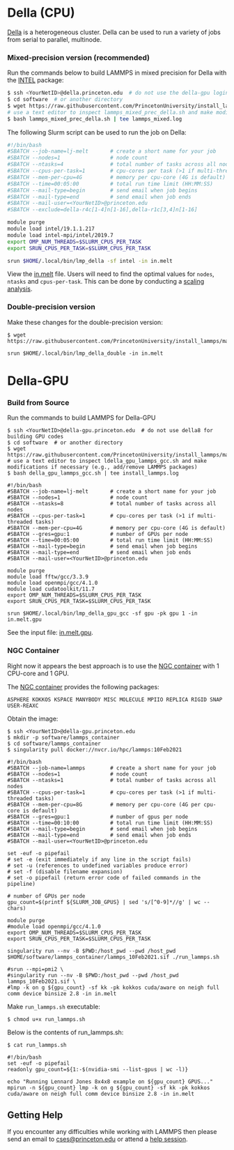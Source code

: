 # Della (CPU)

[Della](https://researchcomputing.princeton.edu/systems/della) is a heterogeneous cluster. Della can be used to run a variety of jobs from serial to parallel, multinode.

### Mixed-precision version (recommended)

Run the commands below to build LAMMPS in mixed precision for Della with the [INTEL](../misc/notes.md#USER-INTEL) package:

```bash
$ ssh <YourNetID>@della.princeton.edu  # do not use the della-gpu login node for building CPU codes
$ cd software  # or another directory
$ wget https://raw.githubusercontent.com/PrincetonUniversity/install_lammps/master/01_installing/ins/della/lammps_mixed_prec_della.sh
# use a text editor to inspect lammps_mixed_prec_della.sh and make modifications if necessary (e.g., add/remove LAMMPS packages)
$ bash lammps_mixed_prec_della.sh | tee lammps_mixed.log
```

The following Slurm script can be used to run the job on Della:

```bash
#!/bin/bash
#SBATCH --job-name=lj-melt       # create a short name for your job
#SBATCH --nodes=1                # node count
#SBATCH --ntasks=4               # total number of tasks across all nodes
#SBATCH --cpus-per-task=1        # cpu-cores per task (>1 if multi-threaded tasks)
#SBATCH --mem-per-cpu=4G         # memory per cpu-core (4G is default)
#SBATCH --time=00:05:00          # total run time limit (HH:MM:SS)
#SBATCH --mail-type=begin        # send email when job begins
#SBATCH --mail-type=end          # send email when job ends
#SBATCH --mail-user=<YourNetID>@princeton.edu
#SBATCH --exclude=della-r4c[1-4]n[1-16],della-r1c[3,4]n[1-16]

module purge
module load intel/19.1.1.217
module load intel-mpi/intel/2019.7
export OMP_NUM_THREADS=$SLURM_CPUS_PER_TASK
export SRUN_CPUS_PER_TASK=$SLURM_CPUS_PER_TASK

srun $HOME/.local/bin/lmp_della -sf intel -in in.melt
```

View the [in.melt](../misc/in.melt) file. Users will need to find the optimal values for `nodes`, `ntasks` and `cpus-per-task`. This can be done by conducting a [scaling analysis](https://researchcomputing.princeton.edu/support/knowledge-base/scaling-analysis).

### Double-precision version

Make these changes for the double-precision version:

```
$ wget https://raw.githubusercontent.com/PrincetonUniversity/install_lammps/master/01_installing/ins/della/lammps_double_prec_della.sh
```

```
srun $HOME/.local/bin/lmp_della_double -in in.melt
```

# Della-GPU

### Build from Source

Run the commands to build LAMMPS for Della-GPU

```
$ ssh <YourNetID>@della-gpu.princeton.edu  # do not use della8 for building GPU codes
$ cd software  # or another directory
$ wget https://raw.githubusercontent.com/PrincetonUniversity/install_lammps/master/01_installing/ins/della/della_gpu_lammps_gcc.sh
# use a text editor to inspect ldella_gpu_lammps_gcc.sh and make modifications if necessary (e.g., add/remove LAMMPS packages)
$ bash della_gpu_lammps_gcc.sh | tee install_lammps.log
```

```
#!/bin/bash
#SBATCH --job-name=lj-melt       # create a short name for your job
#SBATCH --nodes=1                # node count
#SBATCH --ntasks=8               # total number of tasks across all nodes
#SBATCH --cpus-per-task=1        # cpu-cores per task (>1 if multi-threaded tasks)
#SBATCH --mem-per-cpu=4G         # memory per cpu-core (4G is default)
#SBATCH --gres=gpu:1             # number of GPUs per node
#SBATCH --time=00:05:00          # total run time limit (HH:MM:SS)
#SBATCH --mail-type=begin        # send email when job begins
#SBATCH --mail-type=end          # send email when job ends
#SBATCH --mail-user=<YourNetID>@princeton.edu

module purge
module load fftw/gcc/3.3.9
module load openmpi/gcc/4.1.0
module load cudatoolkit/11.7
export OMP_NUM_THREADS=$SLURM_CPUS_PER_TASK
export SRUN_CPUS_PER_TASK=$SLURM_CPUS_PER_TASK

srun $HOME/.local/bin/lmp_della_gpu_gcc -sf gpu -pk gpu 1 -in in.melt.gpu
```

See the input file: [in.melt.gpu](../misc/in.melt.gpu).

### NGC Container

Right now it appears the best approach is to use the [NGC container](https://ngc.nvidia.com/catalog/containers/hpc:lammps) with 1 CPU-core and 1 GPU.

The [NGC container](https://ngc.nvidia.com/catalog/containers/hpc:lammps) provides the following packages:

```
ASPHERE KOKKOS KSPACE MANYBODY MISC MOLECULE MPIIO REPLICA RIGID SNAP USER-REAXC
```

Obtain the image:

```
$ ssh <YourNetID>@della-gpu.princeton.edu
$ mkdir -p software/lammps_container
$ cd software/lammps_container
$ singularity pull docker://nvcr.io/hpc/lammps:10Feb2021
```

```
#!/bin/bash
#SBATCH --job-name=lammps        # create a short name for your job
#SBATCH --nodes=1                # node count
#SBATCH --ntasks=1               # total number of tasks across all nodes
#SBATCH --cpus-per-task=1        # cpu-cores per task (>1 if multi-threaded tasks)
#SBATCH --mem-per-cpu=8G         # memory per cpu-core (4G per cpu-core is default)
#SBATCH --gres=gpu:1             # number of gpus per node
#SBATCH --time=00:10:00          # total run time limit (HH:MM:SS)
#SBATCH --mail-type=begin        # send email when job begins
#SBATCH --mail-type=end          # send email when job ends
#SBATCH --mail-user=<YourNetID>@princeton.edu

set -euf -o pipefail
# set -e (exit immediately if any line in the script fails)
# set -u (references to undefined variables produce error)
# set -f (disable filename expansion)
# set -o pipefail (return error code of failed commands in the pipeline)

# number of GPUs per node
gpu_count=$(printf ${SLURM_JOB_GPUS} | sed 's/[^0-9]*//g' | wc --chars)

module purge
#module load openmpi/gcc/4.1.0
export OMP_NUM_THREADS=$SLURM_CPUS_PER_TASK
export SRUN_CPUS_PER_TASK=$SLURM_CPUS_PER_TASK

singularity run --nv -B $PWD:/host_pwd --pwd /host_pwd $HOME/software/lammps_container/lammps_10Feb2021.sif ./run_lammps.sh

#srun --mpi=pmi2 \
#singularity run --nv -B $PWD:/host_pwd --pwd /host_pwd lammps_10Feb2021.sif \
#lmp -k on g ${gpu_count} -sf kk -pk kokkos cuda/aware on neigh full comm device binsize 2.8 -in in.melt
```

Make `run_lammps.sh` executable:

```
$ chmod u+x run_lammps.sh
```

Below is the contents of run_lammps.sh:

```
$ cat run_lammps.sh

#!/bin/bash
set -euf -o pipefail
readonly gpu_count=${1:-$(nvidia-smi --list-gpus | wc -l)}

echo "Running Lennard Jones 8x4x8 example on ${gpu_count} GPUS..."
mpirun -n ${gpu_count} lmp -k on g ${gpu_count} -sf kk -pk kokkos cuda/aware on neigh full comm device binsize 2.8 -in in.melt
```

## Getting Help

If you encounter any difficulties while working with LAMMPS then please send an email to <a href="mailto:cses@princeton.edu">cses@princeton.edu</a> or attend a [help session](https://researchcomputing.princeton.edu/support/help-sessions).
